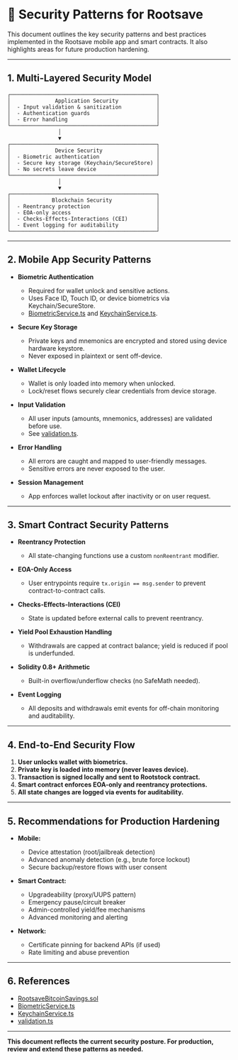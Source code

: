 # 🔐 Security Patterns for Rootsave

This document outlines the key security patterns and best practices implemented in the Rootsave mobile app and smart contracts. It also highlights areas for future production hardening.

---

## 1. Multi-Layered Security Model

```
┌──────────────────────────────────────────────┐
│              Application Security            │
│  - Input validation & sanitization           │
│  - Authentication guards                     │
│  - Error handling                            │
└──────────────────────────────────────────────┘
                │
                ▼
┌──────────────────────────────────────────────┐
│              Device Security                 │
│  - Biometric authentication                  │
│  - Secure key storage (Keychain/SecureStore) │
│  - No secrets leave device                   │
└──────────────────────────────────────────────┘
                │
                ▼
┌──────────────────────────────────────────────┐
│             Blockchain Security              │
│  - Reentrancy protection                     │
│  - EOA-only access                           │
│  - Checks-Effects-Interactions (CEI)         │
│  - Event logging for auditability            │
└──────────────────────────────────────────────┘
```

---

## 2. Mobile App Security Patterns

- **Biometric Authentication**
  - Required for wallet unlock and sensitive actions.
  - Uses Face ID, Touch ID, or device biometrics via Keychain/SecureStore.
  - [BiometricService.ts](../mobile/src/services/BiometricService.ts) and [KeychainService.ts](../mobile/src/services/KeychainService.ts).

- **Secure Key Storage**
  - Private keys and mnemonics are encrypted and stored using device hardware keystore.
  - Never exposed in plaintext or sent off-device.

- **Wallet Lifecycle**
  - Wallet is only loaded into memory when unlocked.
  - Lock/reset flows securely clear credentials from device storage.

- **Input Validation**
  - All user inputs (amounts, mnemonics, addresses) are validated before use.
  - See [validation.ts](../mobile/src/utils/validation.ts).

- **Error Handling**
  - All errors are caught and mapped to user-friendly messages.
  - Sensitive errors are never exposed to the user.

- **Session Management**
  - App enforces wallet lockout after inactivity or on user request.

---

## 3. Smart Contract Security Patterns

- **Reentrancy Protection**
  - All state-changing functions use a custom `nonReentrant` modifier.

- **EOA-Only Access**
  - User entrypoints require `tx.origin == msg.sender` to prevent contract-to-contract calls.

- **Checks-Effects-Interactions (CEI)**
  - State is updated before external calls to prevent reentrancy.

- **Yield Pool Exhaustion Handling**
  - Withdrawals are capped at contract balance; yield is reduced if pool is underfunded.

- **Solidity 0.8+ Arithmetic**
  - Built-in overflow/underflow checks (no SafeMath needed).

- **Event Logging**
  - All deposits and withdrawals emit events for off-chain monitoring and auditability.

---

## 4. End-to-End Security Flow

1. **User unlocks wallet with biometrics.**
2. **Private key is loaded into memory (never leaves device).**
3. **Transaction is signed locally and sent to Rootstock contract.**
4. **Smart contract enforces EOA-only and reentrancy protections.**
5. **All state changes are logged via events for auditability.**

---

## 5. Recommendations for Production Hardening

- **Mobile:**
  - Device attestation (root/jailbreak detection)
  - Advanced anomaly detection (e.g., brute force lockout)
  - Secure backup/restore flows with user consent

- **Smart Contract:**
  - Upgradeability (proxy/UUPS pattern)
  - Emergency pause/circuit breaker
  - Admin-controlled yield/fee mechanisms
  - Advanced monitoring and alerting

- **Network:**
  - Certificate pinning for backend APIs (if used)
  - Rate limiting and abuse prevention

---

## 6. References

- [RootsaveBitcoinSavings.sol](../contracts/contracts/RootsaveBitcoinSavings.sol)
- [BiometricService.ts](../mobile/src/services/BiometricService.ts)
- [KeychainService.ts](../mobile/src/services/KeychainService.ts)
- [validation.ts](../mobile/src/utils/validation.ts)

---

**This document reflects the current security posture. For production, review and extend these patterns as needed.**